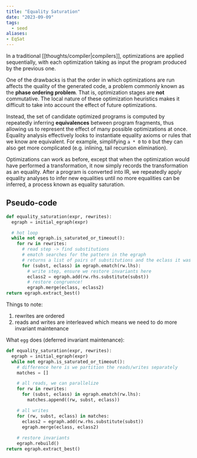 ```yaml
---
title: "Equality Saturation"
date: "2023-09-09"
tags:
  - seed
aliases:
- EqSat
---
```


In a traditional [[thoughts/compiler|compilers]], optimizations are applied sequentially, with each optimization taking as input the program produced by the previous one. 

One of the drawbacks is that the order in which optimizations are run affects the quality of the generated code, a problem commonly known as the **phase ordering problem**. That is, optimization stages are **not** commutative. The local nature of these optimization heuristics makes it difficult to take into account the effect of future optimizations.

Instead, the set of candidate optimized programs is computed by repeatedly inferring **equivalences** between program fragments, thus allowing us to represent the effect of many possible optimizations at once. Equality analysis effectively looks to instantiate equality axioms or rules that we know are equivalent. For example, simplifying `a * 0` to `0` but they can also get more complicated (e.g. inlining, tail recursion elimination).

Optimizations can work as before, except that when the optimization would have performed a transformation, it now simply records the transformation as an equality. After a program is converted into IR, we repeatedly apply equality analyses to infer new equalities until no more equalities can be inferred, a process known as equality saturation.

## Pseudo-code

```python
def equality_saturation(expr, rewrites):
  egraph = initial_egraph(expr)

  # hot loop
  while not egraph.is_saturated_or_timeout():
    for rw in rewrites:
      # read step -> find substitutions
      # ematch searches for the pattern in the egraph
      # returns a list of pairs of substitutions and the eclass it was found in
      for (subst, eclass) in egraph.ematch(rw.lhs):
        # write step, ensure we restore invariants here
        eclass2 = egraph.add(rw.rhs.substitute(subst))
        # restore congruence!
        egraph.merge(eclass, eclass2)
return egraph.extract_best()
```

Things to note:
1. rewrites are ordered
2. reads and writes are interleaved which means we need to do more invariant maintenance

What `egg` does (deferred invariant maintenance):

```python
def equality_saturation(expr, rewrites):
  egraph = initial_egraph(expr)
  while not egraph.is_saturated_or_timeout():
    # difference here is we partition the reads/writes separately
    matches = []

    # all reads, we can parallelize
    for rw in rewrites:
      for (subst, eclass) in egraph.ematch(rw.lhs):
        matches.append((rw, subst, eclass))

    # all writes
    for (rw, subst, eclass) in matches:
      eclass2 = egraph.add(rw.rhs.substitute(subst))
      egraph.merge(eclass, eclass2)
    
    # restore invariants
    egraph.rebuild()
return egraph.extract_best()
```